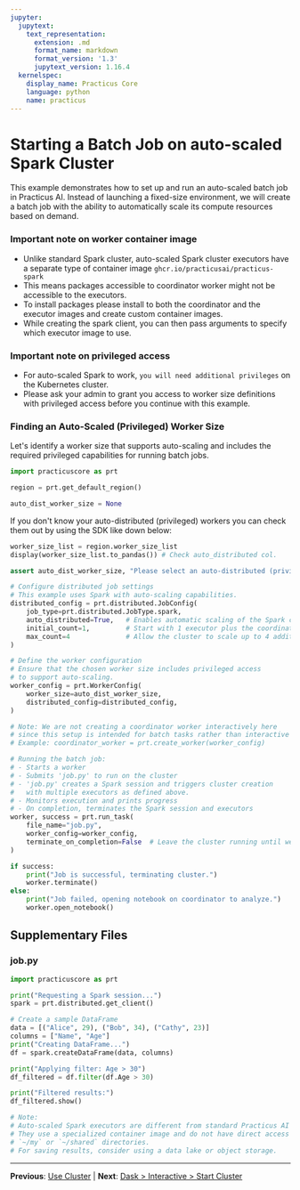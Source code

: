 ```yaml
---
jupyter:
  jupytext:
    text_representation:
      extension: .md
      format_name: markdown
      format_version: '1.3'
      jupytext_version: 1.16.4
  kernelspec:
    display_name: Practicus Core
    language: python
    name: practicus
---
```


<!-- #region -->
# Starting a Batch Job on auto-scaled Spark Cluster

This example demonstrates how to set up and run an auto-scaled batch job in Practicus AI. Instead of launching a fixed-size environment, we will create a batch job with the ability to automatically scale its compute resources based on demand.


### Important note on worker container image

- Unlike standard Spark cluster, auto-scaled Spark cluster executors have a separate type of container image `ghcr.io/practicusai/practicus-spark`
- This means packages accessible to coordinator worker might not be accessible to the executors.
- To install packages please install to both the coordinator and the executor images and create custom container images.
- While creating the spark client, you can then pass arguments to specify which executor image to use.

### Important note on privileged access

- For auto-scaled Spark to work, `you will need additional privileges` on the Kubernetes cluster.
- Please ask your admin to grant you access to worker size definitions with privileged access before you continue with this example.

### Finding an Auto-Scaled (Privileged) Worker Size

Let's identify a worker size that supports auto-scaling and includes the required privileged capabilities for running batch jobs.
<!-- #endregion -->

```python
import practicuscore as prt

region = prt.get_default_region()
```

```python
auto_dist_worker_size = None
```

If you don't know your auto-distributed (privileged) workers you can check them out by using the SDK like down below:

```python
worker_size_list = region.worker_size_list
display(worker_size_list.to_pandas()) # Check auto_distributed col.
```

```python
assert auto_dist_worker_size, "Please select an auto-distributed (privileged) worker sizes."
```

```python
# Configure distributed job settings
# This example uses Spark with auto-scaling capabilities.
distributed_config = prt.distributed.JobConfig(
    job_type=prt.distributed.JobType.spark,
    auto_distributed=True,   # Enables automatic scaling of the Spark cluster
    initial_count=1,         # Start with 1 executor plus the coordinator (2 workers total)
    max_count=4              # Allow the cluster to scale up to 4 additional executors if needed
)

# Define the worker configuration
# Ensure that the chosen worker size includes privileged access
# to support auto-scaling.
worker_config = prt.WorkerConfig(
    worker_size=auto_dist_worker_size,
    distributed_config=distributed_config,
)

# Note: We are not creating a coordinator worker interactively here
# since this setup is intended for batch tasks rather than interactive sessions.
# Example: coordinator_worker = prt.create_worker(worker_config)
```

```python
# Running the batch job:
# - Starts a worker
# - Submits 'job.py' to run on the cluster
# - 'job.py' creates a Spark session and triggers cluster creation 
#   with multiple executors as defined above.
# - Monitors execution and prints progress
# - On completion, terminates the Spark session and executors
worker, success = prt.run_task(
    file_name="job.py",
    worker_config=worker_config,
    terminate_on_completion=False  # Leave the cluster running until we decide to terminate
)
```

```python
if success:
    print("Job is successful, terminating cluster.")
    worker.terminate()
else:
    print("Job failed, opening notebook on coordinator to analyze.")
    worker.open_notebook()
```


## Supplementary Files

### job.py
```python
import practicuscore as prt

print("Requesting a Spark session...")
spark = prt.distributed.get_client()

# Create a sample DataFrame
data = [("Alice", 29), ("Bob", 34), ("Cathy", 23)]
columns = ["Name", "Age"]
print("Creating DataFrame...")
df = spark.createDataFrame(data, columns)

print("Applying filter: Age > 30")
df_filtered = df.filter(df.Age > 30)

print("Filtered results:")
df_filtered.show()

# Note:
# Auto-scaled Spark executors are different from standard Practicus AI workers.
# They use a specialized container image and do not have direct access to
# `~/my` or `~/shared` directories.
# For saving results, consider using a data lake or object storage.

```


---

**Previous**: [Use Cluster](../interactive/use-cluster.md) | **Next**: [Dask > Interactive > Start Cluster](../../../dask/interactive/start-cluster.md)
